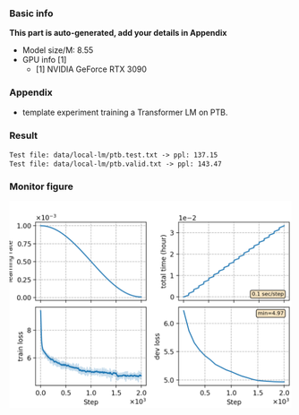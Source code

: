 ### Basic info

**This part is auto-generated, add your details in Appendix**

* Model size/M: 8.55
* GPU info \[1\]
  * \[1\] NVIDIA GeForce RTX 3090

### Appendix

* template experiment training a Transformer LM on PTB.

### Result
```
Test file: data/local-lm/ptb.test.txt -> ppl: 137.15
Test file: data/local-lm/ptb.valid.txt -> ppl: 143.47
```

### Monitor figure
![monitor](./monitor.png)

